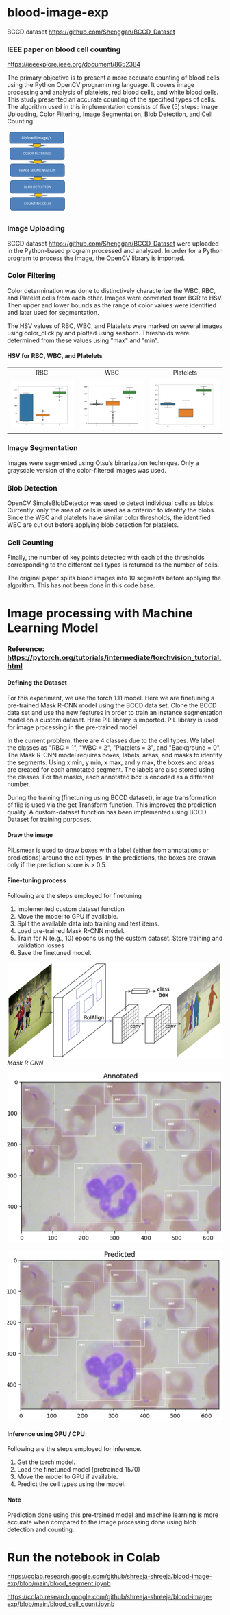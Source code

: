 # blood-image-exp
BCCD dataset https://github.com/Shenggan/BCCD_Dataset

### IEEE paper on blood cell counting
https://ieeexplore.ieee.org/document/8652384

The primary objective is to present a more accurate counting of blood cells using the Python OpenCV programming language. It covers image processing and analysis of platelets, red blood cells, and white blood cells. This study presented an accurate counting of the specified types of cells. The algorithm used in this implementation consists of five (5) steps: Image Uploading, Color Filtering, Image Segmentation, Blob Detection, and Cell Counting.

![img](algorithm.png)

### Image Uploading

BCCD dataset https://github.com/Shenggan/BCCD_Dataset were uploaded in the Python-based program processed and analyzed. In order for a Python program to process the image, the OpenCV library is imported.

### Color Filtering

Color determination was done to distinctively characterize the WBC, RBC, and Platelet cells from each other. Images were converted from BGR to HSV. Then upper and lower bounds as the range of color values were identified and later used for segmentation.

The HSV values of RBC, WBC, and Platelets were marked on several images using color_click.py and plotted using seaborn. Thresholds were determined from these values using "max" and "min".

#### HSV for RBC, WBC, and Platelets 

<table>
  <tr> <td align="center"> RBC </td> <td align="center"> WBC </td> <td align="center"> Platelets </td> </tr>
  <tr> <td> <img src="outputrbc.png" width=270 title="RBC-HSV"/></td> <td><img src="outputwbc.png" width=270 title="WBC-HSV"/></td> <td><img src="outputplatelets.png" width=270 title="Platelets-HSV"/></td> </tr>
</table>

### Image Segmentation
 
Images were segmented using Otsu’s binarization technique. Only a grayscale version of the color-filtered images was used.

### Blob Detection

OpenCV SimpleBlobDetector was used to detect individual cells as blobs. Currently, only the area of cells is used as a criterion to identify the blobs. Since the WBC and platelets have similar color thresholds, the identified WBC are cut out before applying blob detection for platelets.

### Cell Counting

Finally, the number of key points detected with each of the thresholds corresponding to the different cell types is returned as the number of cells.



The original paper splits blood images into 10 segments before applying the algorithm. This has not been done in this code base.


# Image processing with Machine Learning Model

### Reference: https://pytorch.org/tutorials/intermediate/torchvision_tutorial.html 

#### Defining the Dataset

For this experiment, we use the torch 1.11 model. Here we are finetuning a pre-trained Mask R-CNN model using the BCCD data set. Clone the BCCD data set and use the new features in order to train an instance segmentation model on a custom dataset. Here PIL library is imported. 
PIL library is used for image processing in the pre-trained model. 

In the current problem, there are 4 classes due to the cell types. We label the classes as "RBC = 1", "WBC = 2", "Platelets = 3", and "Background = 0". The Mask R-CNN model requires boxes, labels, areas, and masks to identify the segments. Using x min, y min, x max, and y max, the boxes and areas are created for each annotated segment. The labels are also stored using the classes. For the masks, each annotated box is encoded as a different number. 

During the training (finetuning using BCCD dataset), image transformation of flip is used via the get Transform function. This improves the prediction quality. A custom-dataset function has been implemented using BCCD Dataset for training purposes.  

#### Draw the image 

Pil_smear is used to draw boxes with a label (either from annotations or predictions) around the cell types. In the predictions, the boxes are drawn only if the prediction score is > 0.5. 

#### Fine-tuning process

Following are the steps employed for finetuning

1. Implemented custom dataset function
2. Move the model to GPU if available. 
3. Split the available data into training and test items.
4. Load pre-trained Mask R-CNN model.
5. Train for N (e.g., 10) epochs using the custom dataset. Store training and validation losses
6. Save the finetuned model.


![img](Mask_R_CNN.png) 
*Mask R CNN*




![img](Anotated_Image.png)

![img](Predicted_Image.png)




#### Inference using GPU / CPU

Following are the steps employed for inference.

1. Get the torch model.
2. Load the finetuned model (pretrained_1570)
3. Move the model to GPU if available.
4. Predict the cell types using the model. 

#### Note 

Prediction done using this pre-trained model and machine learning is more accurate when compared to the image processing done using blob detection and counting.



# Run the notebook in Colab
https://colab.research.google.com/github/shreeja-shreeja/blood-image-exp/blob/main/blood_segment.ipynb

https://colab.research.google.com/github/shreeja-shreeja/blood-image-exp/blob/main/blood_cell_count.ipynb
